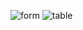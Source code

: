 ![form](https://user-images.githubusercontent.com/66967029/124084042-370f3a00-da6c-11eb-994e-7bf42c854309.PNG)
![table](https://user-images.githubusercontent.com/66967029/124084193-5dcd7080-da6c-11eb-84b4-2c4431a37dbf.PNG)
